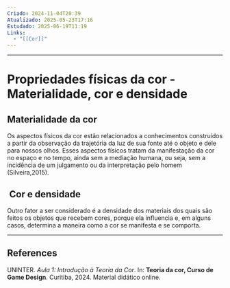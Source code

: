 ```yaml
---
Criado: 2024-11-04T20:39
Atualizado: 2025-05-23T17:16
Estudado: 2025-06-19T11:19
Links:
  - "[[Cor]]"
---
```

---
# Propriedades físicas da cor - Materialidade, cor e densidade

## Materialidade da cor

Os aspectos físicos da cor estão relacionados a conhecimentos construídos a partir da observação da trajetória da luz de sua fonte até o objeto e dele para nossos olhos. Esses aspectos físicos tratam da manifestação da cor no espaço e no tempo, ainda sem a mediação humana, ou seja, sem a incidência de um julgamento ou da interpretação pelo homem (Silveira,2015).

##  Cor e densidade

Outro fator a ser considerado é a densidade dos materiais dos quais são feitos os objetos que recebem cores, porque ela influencia e, em alguns casos, determina a maneira como a cor se manifesta e se comporta.


---
## References

UNINTER.  _Aula 1: Introdução à Teoria da Cor_. In: **Teoria da cor, Curso de Game Design**. Curitiba, 2024. Material didático online.